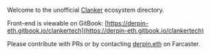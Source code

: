 Welcome to the unofficial [Clanker](https://warpcast.com/~/channel/clankers) ecosystem directory.

Front-end is viewable on GitBook: [https://derpin-eth.gitbook.io/clankertech](https://derpin-eth.gitbook.io/clankertech)

Please contribute with PRs or by contacting [derpin.eth](https://warpcast.com/derpin.eth) on Farcaster.
